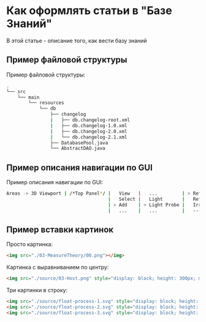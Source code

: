 # Как оформлять статьи в "Базе Знаний"

В этой статье - описание того, как вести базу знаний

## Пример файловой структуры

Пример файловой структуры:

```bash
.
└── src
    └── main
        └── resources
            └── db
                ├── changelog
                |   ├── db.changelog-root.xml
                |   ├── db.changelog-1.0.xml
                |   ├── db.changelog-2.0.xml
                |   └── db.changelog-2.1.xml
                ├── DatabasePool.java
                └── AbstractDAO.java
```

## Пример описания навигации по GUI

Пример описания навигации по GUI:

```bash
Areas -> 3D Viewport | /*Top Panel*/ |   View   |   ...         | > Reflection Cubemap |
                                     |   Select |   Light       |   Reflection Plane   |
                                     | > Add    | > Light Probe |   Irradiance Volume  |
                                     |   ...    |   ...         |   ------------------ |
```

## Пример вставки картинок

Просто картинка:

```markdown
<img src="./03-MeasureTheory/00.png"></img>
```

Картинка с выравниванием по центру:

```markdown
<img src="./source/03-Host.png" style="display: block; height: 300px; margin: auto;"/>
```

Три картинки в строку:

```markdown
<img src="./source/float-process-1.svg" style="display: block; height: 100px; float:left;"/>
<img src="./source/float-process-2.svg" style="display: block; height: 100px; float:left;"/>
<img src="./source/float-process-3.svg" style="display: block; height: 100px; float:left;"/>
```
